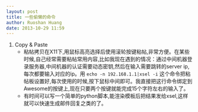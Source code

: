 ```yaml
---
layout: post
title: 一些偷懒的命令
author: Ruoshan Huang
date: 2013-10-29 11:59
---
```


1. Copy & Paste
   - 粘帖拷贝在X11下,用鼠标高亮选择后使用滚轮按键粘帖,非常方便。在某些时候,自己经常需要粘帖常用内容,比如我现在遇到的情况：通过中间机器登录服务器,中间机器的认证需要动态密钥,然后在输入需要跳转的server ip,每次都要输入对应的ip。用 `echo -n 192.168.1.1|xsel -i` 这个命令把粘帖板设置好,每次使用的时候,按下鼠标中间即可。我直接把这行命令绑定到Awesome的按键上,现在只要两个按键就能完成15个字符左右的输入了。
   - 有时间可以写一个简单的python脚本,能渲染模板后把结果发给xsel,这样就可以快速生成邮件回复之类的了。
